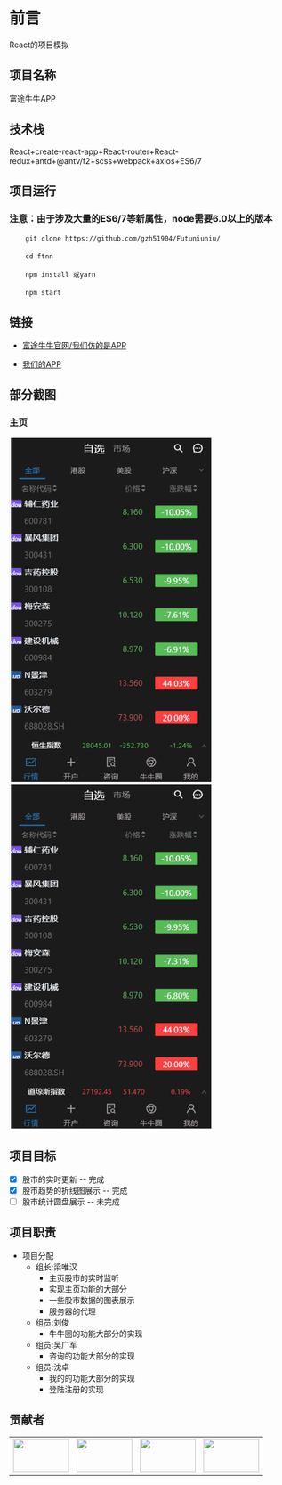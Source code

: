 # 前言

React的项目模拟

## 项目名称

富途牛牛APP

## 技术栈

React+create-react-app+React-router+React-redux+antd+@antv/f2+scss+webpack+axios+ES6/7

## 项目运行

### 注意：由于涉及大量的ES6/7等新属性，node需要6.0以上的版本

```
    git clone https://github.com/gzh51904/Futuniuniu/

    cd ftnn

    npm install 或yarn

    npm start
```

## 链接

- [富途牛牛官网/我们仿的是APP](https://www.futunn.com/)

- [我们的APP](http://47.101.143.75:3001)

## 部分截图

### 主页

<img src="./src/images/dome3.gif"  width="365" height="619" /><img src="./src/images/dome4.gif"  width="365" height="619" />

## 项目目标

- [x] 股市的实时更新 -- 完成
- [x] 股市趋势的折线图展示 -- 完成
- [ ] 股市统计圆盘展示 -- 未完成

## 项目职责

- 项目分配
  - 组长:梁唯汉
    - 主页股市的实时监听
    - 实现主页功能的大部分
    - 一些股市数据的图表展示
    - 服务器的代理
  - 组员:刘俊
    - 牛牛圈的功能大部分的实现
  - 组员:吴广军
    - 咨询的功能大部分的实现
  - 组员:沈卓
    - 我的的功能大部分的实现
    - 登陆注册的实现

## 贡献者

<table><tbody><tr>
<td>
   <a href="https://github.com/liangliangMirror" title="liangliangMirror"> <img src="https://avatars3.githubusercontent.com/u/49984570?s=400&v=4 " width="100px" height="60px" /> </a></td>
   <td><a href="https://github.com/tree-file" title="tree-file"> <img src="https://avatars0.githubusercontent.com/u/50487470?s=400&v=4" width="100px"  height="60px" /></a></td>
  <td> <a href="https://github.com/MaxinFN/" title="MaxinFN"> <img src="https://avatars2.githubusercontent.com/u/50573322?s=400&v=4" width="100px" height="60px" /> </a></td>
  <td> <a href="https://github.com/git-shenzhuo" title="shenzhuo"> <img src="https://avatars0.githubusercontent.com/u/51358876?s=400&v=4" width="100px" height="60px" /> </a></td>
<tr></tbody></table> 
